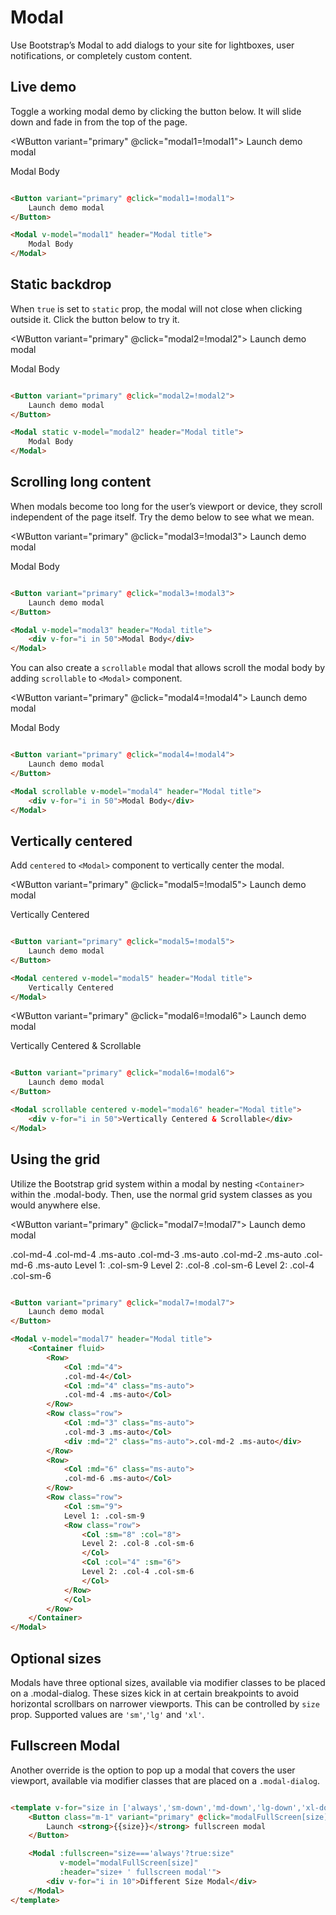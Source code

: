 # Modal

Use Bootstrap’s Modal to add dialogs to your site for lightboxes, user notifications, or completely custom content.

## Live demo

Toggle a working modal demo by clicking the button below. It will slide down and fade in from the top of the page.

<WButton variant="primary" @click="modal1=!modal1">
Launch demo modal
</WButton>

<WModal v-model="modal1" header="Modal title">
  Modal Body
</WModal>

```html

<Button variant="primary" @click="modal1=!modal1">
    Launch demo modal
</Button>

<Modal v-model="modal1" header="Modal title">
    Modal Body
</Modal>
```

## Static backdrop

When `true` is set to `static` prop, the modal will not close when clicking outside it. Click the button below to try
it.

<WButton variant="primary" @click="modal2=!modal2">
Launch demo modal
</WButton>

<WModal static v-model="modal2" header="Modal title">
  Modal Body
</WModal>

```html

<Button variant="primary" @click="modal2=!modal2">
    Launch demo modal
</Button>

<Modal static v-model="modal2" header="Modal title">
    Modal Body
</Modal>
```

## Scrolling long content

When modals become too long for the user’s viewport or device, they scroll independent of the page itself. Try the demo
below to see what we mean.

<WButton variant="primary" @click="modal3=!modal3">
Launch demo modal
</WButton>

<WModal v-model="modal3" header="Modal title">
  <div v-for="i in 50">Modal Body</div>
</WModal>

```html

<Button variant="primary" @click="modal3=!modal3">
    Launch demo modal
</Button>

<Modal v-model="modal3" header="Modal title">
    <div v-for="i in 50">Modal Body</div>
</Modal>
```

You can also create a `scrollable` modal that allows scroll the modal body by adding `scrollable` to `<Modal>`
component.

<WButton variant="primary" @click="modal4=!modal4">
Launch demo modal
</WButton>

<WModal scrollable v-model="modal4" header="Modal title">
  <div v-for="i in 50">Modal Body</div>
</WModal>

```html

<Button variant="primary" @click="modal4=!modal4">
    Launch demo modal
</Button>

<Modal scrollable v-model="modal4" header="Modal title">
    <div v-for="i in 50">Modal Body</div>
</Modal>
```

## Vertically centered

Add `centered` to `<Modal>` component to vertically center the modal.

<WButton variant="primary" @click="modal5=!modal5">
Launch demo modal
</WButton>

<WModal centered v-model="modal5" header="Modal title">
  Vertically Centered
</WModal>

```html

<Button variant="primary" @click="modal5=!modal5">
    Launch demo modal
</Button>

<Modal centered v-model="modal5" header="Modal title">
    Vertically Centered
</Modal>
```

<WButton variant="primary" @click="modal6=!modal6">
Launch demo modal
</WButton>

<WModal scrollable centered v-model="modal6" header="Modal title">
  <div v-for="i in 50">Vertically Centered & Scrollable</div>
</WModal>

```html

<Button variant="primary" @click="modal6=!modal6">
    Launch demo modal
</Button>

<Modal scrollable centered v-model="modal6" header="Modal title">
    <div v-for="i in 50">Vertically Centered & Scrollable</div>
</Modal>
```

## Using the grid

Utilize the Bootstrap grid system within a modal by nesting `<Container>` within the .modal-body. Then, use the normal
grid system classes as you would anywhere else.

<WButton variant="primary" @click="modal7=!modal7">
Launch demo modal
</WButton>

<WModal scrollable centered v-model="modal7" header="Modal title">
  <WContainer fluid>
        <WRow>
            <WCol :md="4">.col-md-4</WCol>
            <WCol :md="4" class="ms-auto">.col-md-4 .ms-auto</WCol>
        </WRow>
        <WRow class="row">
            <WCol :md="3" class="ms-auto">.col-md-3 .ms-auto</WCol>
            <WCol :md="2" class="ms-auto">.col-md-2 .ms-auto</WCol>
        </WRow>
        <WRow>
            <WCol :md="6" class="ms-auto">.col-md-6 .ms-auto</WCol>
        </WRow>
        <WRow>
            <WCol :sm="9">
                Level 1: .col-sm-9
                <WRow class="row">
                    <WCol :sm="8" :col="8">
                        Level 2: .col-8 .col-sm-6
                    </WCol>
                    <WCol :col="4" :sm="6">
                        Level 2: .col-4 .col-sm-6
                    </WCol>
                </WRow>
            </WCol>
        </WRow>
    </WContainer>
</WModal>

```html

<Button variant="primary" @click="modal7=!modal7">
    Launch demo modal
</Button>

<Modal v-model="modal7" header="Modal title">
    <Container fluid>
        <Row>
            <Col :md="4">
            .col-md-4</Col>
            <Col :md="4" class="ms-auto">
            .col-md-4 .ms-auto</Col>
        </Row>
        <Row class="row">
            <Col :md="3" class="ms-auto">
            .col-md-3 .ms-auto</Col>
            <div :md="2" class="ms-auto">.col-md-2 .ms-auto</div>
        </Row>
        <Row>
            <Col :md="6" class="ms-auto">
            .col-md-6 .ms-auto</Col>
        </Row>
        <Row class="row">
            <Col :sm="9">
            Level 1: .col-sm-9
            <Row class="row">
                <Col :sm="8" :col="8">
                Level 2: .col-8 .col-sm-6
                </Col>
                <Col :col="4" :sm="6">
                Level 2: .col-4 .col-sm-6
                </Col>
            </Row>
            </Col>
        </Row>
    </Container>
</Modal>
```

## Optional sizes

Modals have three optional sizes, available via modifier classes to be placed on a .modal-dialog. These sizes kick in at
certain breakpoints to avoid horizontal scrollbars on narrower viewports. This can be controlled by `size` prop.
Supported values are `'sm'`,`'lg'` and `'xl'`.

<template v-for="size in ['sm','lg','xl']">

<WButton variant="primary" @click="modalSizes[size]=true">
Launch {{size}} modal
</WButton>

<WModal v-model="modalSizes[size]" :size="size" header="Modal title">
  <div v-for="i in 10">Different Size Modal</div>
</WModal>

```html

<Button variant="primary" @click="modalSizes[size]=!modalSizes[size]">
    Launch {{size}} modal
</Button>

<Modal v-model="modalSizes[size]" :size="size" header="Modal title">
    <div v-for="i in 10">Different Size Modal</div>
</Modal>
```

</template>

## Fullscreen Modal

Another override is the option to pop up a modal that covers the user viewport, available via modifier classes that are
placed on a `.modal-dialog`.

<template v-for="size in ['always','sm-down','md-down','lg-down','xl-down','xxl-down']">

<WButton class="m-1" variant="primary" @click="modalFullScreen[size]=true">
Launch <strong>{{size}}</strong> fullscreen modal
</WButton>

<WModal :fullscreen="size==='always'?true:size" v-model="modalFullScreen[size]" :header="size+ ' fullscreen modal'">
  <div v-for="i in 10">Different Size Modal</div>
</WModal>
</template>

```html

<template v-for="size in ['always','sm-down','md-down','lg-down','xl-down','xxl-down']">
    <Button class="m-1" variant="primary" @click="modalFullScreen[size]=true">
        Launch <strong>{{size}}</strong> fullscreen modal
    </Button>

    <Modal :fullscreen="size==='always'?true:size" 
           v-model="modalFullScreen[size]" 
           :header="size+ ' fullscreen modal'">
        <div v-for="i in 10">Different Size Modal</div>
    </Modal>
</template>
```

<script setup>
import {ref} from "vue"; 

const modal1 = ref(false);
const modal2 = ref(false);
const modal3 = ref(false);
const modal4 = ref(false);
const modal5 = ref(false);
const modal6 = ref(false);
const modal7 = ref(false);
const modalSizes = ref({sm:false,lg:false,xl:false});
//true | false | 'sm-down' | 'md-down' | 'lg-down' | 'xl-down' | 'xxl-down'
const modalFullScreen = ref({
always:false,
'sm-down':false,
'md-down':false,
'lg-down':false,
'xl-down':false,
'xxl-down':false,
});
</script>